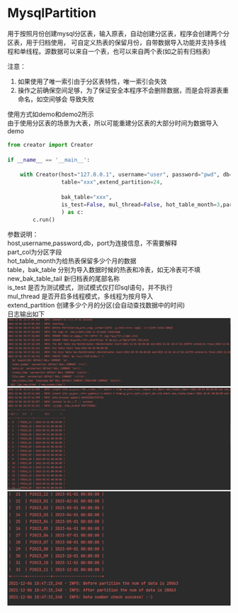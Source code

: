 # MysqlPartition
用于按照月份创建mysql分区表，输入原表，自动创建分区表，程序会创建两个分区表，用于归档使用，
可自定义热表的保留月份，自带数据导入功能并支持多线程和单线程。源数据可以来自一个表，也可以来自两个表(如之前有归档表)  

注意：
1. 如果使用了唯一索引由于分区表特性，唯一索引会失效
2. 操作之前确保空间足够，为了保证安全本程序不会删除数据，而是会将源表重命名，如空间够会
导致失败

使用方式如demo和demo2所示  
由于使用分区表的场景为大表，所以可能重建分区表的大部分时间为数据导入  
demo
```python
from creator import Creator

if __name__ == '__main__':

    with Creator(host="127.0.0.1", username="user", password="pwd", db="xxx",
                 table="xxx",extend_partition=24,

                 bak_table="xxx",
                 is_test=False, mul_thread=False, hot_table_month=3,part_col="new_create_time"
                 ) as c:
        c.run()

```
参数说明：  
 host,username,password,db，port为连接信息，不需要解释  
 part_col为分区字段  
 hot_table_month为给热表保留多少个月的数据  
 table，bak_table 分别为导入数据时候的热表和冷表，如无冷表可不填  
 new_bak_table_tail 新归档表的尾部名称  
 is_test 是否为测试模式，测试模式仅打印sql语句，并不执行  
 mul_thread 是否开启多线程模式，多线程为按月导入  
 extend_partition 创建多少个月的分区(会自动查找数据中的时间)  
日志输出如下
![img.png](images/img1.png)
![img.png](images/img2.png)
![img.png](images/img3.png)
